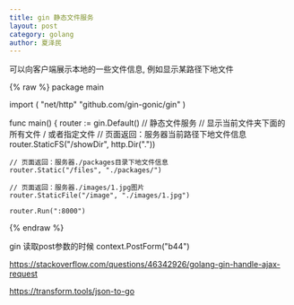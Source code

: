```yaml
---
title: gin 静态文件服务
layout: post
category: golang
author: 夏泽民
---
```

可以向客户端展示本地的一些文件信息, 例如显示某路径下地文件
<!-- more -->


{% raw %}
package main

import (
	"net/http"
	"github.com/gin-gonic/gin"
)


func main() {
	router := gin.Default()
	// 静态文件服务
	// 显示当前文件夹下面的所有文件 / 或者指定文件
	// 页面返回：服务器当前路径下地文件信息
	router.StaticFS("/showDir", http.Dir("."))

	// 页面返回：服务器./packages目录下地文件信息
	router.Static("/files", "./packages/")

	// 页面返回：服务器./images/1.jpg图片
	router.StaticFile("/image", "./images/1.jpg")

	router.Run(":8000")

{% endraw %}

gin 读取post参数的时候
context.PostForm("b44")

https://stackoverflow.com/questions/46342926/golang-gin-handle-ajax-request

https://transform.tools/json-to-go
